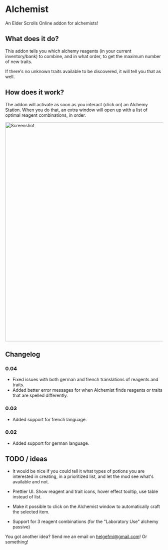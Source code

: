 Alchemist
=========

An Elder Scrolls Online addon for alchemists!

What does it do?
----------------

This addon tells you which alchemy reagents (in your current inventory/bank) to combine, and in what order, to get the maximum number of new traits.

If there's no unknown traits available to be discovered, it will tell you that as well.

How does it work?
-----------------

The addon will activate as soon as you interact (click on) an Alchemy Station. When you do that, an extra window will open up with a list of optimal reagent combinations, in order.

<img src="http://i.imgur.com/ue3qn6F.png" width="700px" alt="Screenshot" />

Changelog
---------

### 0.04

- Fixed issues with both german and french translations of reagents and traits.
- Added better error messages for when Alchemist finds reagents or traits that are spelled differently.

### 0.03

- Added support for french language.

### 0.02

- Added support for german language.


TODO / ideas
------------

- It would be nice if you could tell it what types of potions you are interested in creating, in a prioritized list, and let the mod see what's available and not.

- Prettier UI. Show reagent and trait icons, hover effect tooltip, use table instead of list.

- Make it possible to click on the Alchemist window to automatically craft the selected item.

- Support for 3 reagent combinations (for the "Laboratory Use" alchemy passive)

You got another idea? Send me an email on helgefmi@gmail.com! Or something!
